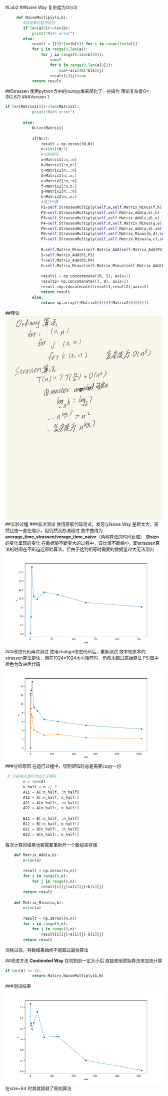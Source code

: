#Lab2
##Naive Way
复杂度为O(n3)
```python
     def NaiveMultiply(a,b):
        #验证乘法能否执行
        if len(a[0])!=len(b):
            print("Math error")
        else:
            result = [[0]*len(b[0]) for i in range(len(a))]
            for i in range(0,len(a)):
                for j in range(0,len(b[0])):
                    sum=0
                    for k in range(0,len(a[0])):
                        sum+=a[i][k]*b[k][j]
                    result[i][j]=sum
            return result
```
##Strassen 
使用python当中的numpy库来简化了一些操作
理论复杂度O=(N2.87)
###Version 1
``` python
if len(Matrix1[0])!=len(Matrix2):
            print("Math error")
        
        else:
            N=len(Matrix1)
            
            if(N>1):
                result = np.zeros((N,N))
                n=(int)(N/2)
                #切割矩阵
                a=Matrix1[:n,:n]
                b=Matrix1[:n,n:]
                c=Matrix1[n:,:n]
                d=Matrix1[n:,n:]
                e=Matrix2[:n,:n]
                f=Matrix2[:n,n:]
                g=Matrix2[n:,:n]
                h=Matrix2[n:,n:]    
                #递归计算
                P1=self.StrassenMultiply(self,a,self.Matrix_Minus(f,h))
                P2=self.StrassenMultiply(self,self.Matrix_Add(a,b),h)
                P3=self.StrassenMultiply(self,self.Matrix_Add(c,d),e)
                P4=self.StrassenMultiply(self,d,self.Matrix_Minus(g,e))
                P5=self.StrassenMultiply(self,self.Matrix_Add(a,d),self.Matrix_Add(e,h))
                P6=self.StrassenMultiply(self,self.Matrix_Minus(b,d),self.Matrix_Add(g,h))
                P7=self.StrassenMultiply(self,self.Matrix_Minus(a,c),self.Matrix_Add(e,f))

                R=self.Matrix_Minus(self.Matrix_Add(self.Matrix_Add(P4,P5),P6),P2)
                S=self.Matrix_Add(P1,P2)
                T=self.Matrix_Add(P3,P4)
                U=self.Matrix_Minus(self.Matrix_Minus(self.Matrix_Add(P1,P5),P3),P7)

                result1 = np.concatenate((R, S), axis=1)
                result2= np.concatenate((T, U), axis=1)
                result =np.concatenate((result1,result2),axis=0)
                return result
            else:
                return np.array([[Matrix1[0][0]*Matrix2[0][0]]])
```
##理论
![theary](1.jpg)
##实验过程
###首次测试
使用原版代码测试，发现与Naive Way 差距太大，虽然比值一直在缩小，但仍然没办法超过
图中曲线为 **average_time_strassen/verage_time_naive**（两种算法的时间比值） 随**size**的变化呈现的变化 
在数据量不断变大的过程中，该比值不断缩小，即strassen算法的时间在不断迫近原始算法，但由于达到相等时需要的数据量过大无法测出
![avater](data-2.png)
###改进代码再次测试
使用chatgpt改进代码后，重新测试
效率较原本的strassen算法更快，但在1024*1024大小矩阵时，仍然未超过原始算法
PS:图中橙色为改进后代码
![avater](data-1.png)
###分析原因
在运行过程中，切割矩阵时总是需要copy一份
```python
 # 分割输入矩阵为四个子矩阵
        n = len(A)
        n_half = n // 2
        A11 = A[:n_half, :n_half]
        A12 = A[:n_half, n_half:]
        A21 = A[n_half:, :n_half]
        A22 = A[n_half:, n_half:]
        
        B11 = B[:n_half, :n_half]
        B12 = B[:n_half, n_half:]
        B21 = B[n_half:, :n_half]
        B22 = B[n_half:, n_half:]
```
每次计算的结果也都需要重新开一个数组来存储
```python
    def Matrix_Add(a,b):
        n=len(a)
        
        result = np.zeros((n,n))
        for i in range(0,n):
            for j in range(0,n):
                result[i][j]=a[i][j]+b[i][j]
        return result

    def Matrix_Minus(a,b):
        n=len(a)
        
        result = np.zeros((n,n))
        for i in range(0,n):
            for j in range(0,n):
                result[i][j]=a[i][j]-b[i][j]
        return result
```
消耗过高，导致结果始终不能超过最快算法

##改进方法
**Conbinded Way**
在切割到一定大小后 直接使用原始算法来加快计算
```python
if len(A) <= 32:
            return Matirx.NaiveMultiply(A,B)
```
###测试结果
![data-3](data-3.png)
在size=64 时其就超越了原始算法